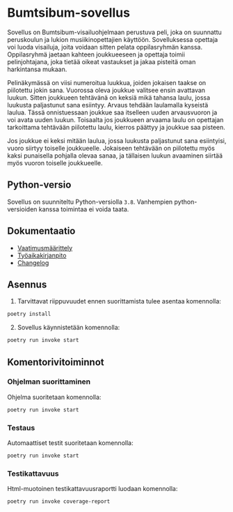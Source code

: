 # Bumtsibum-sovellus

Sovellus on Bumtsibum-visailuohjelmaan perustuva peli, joka on suunnattu peruskoulun ja lukion musiikinopettajien käyttöön. Sovelluksessa opettaja voi luoda visailuja, joita voidaan sitten pelata oppilasryhmän kanssa. Oppilasryhmä jaetaan kahteen joukkueeseen ja opettaja toimii pelinjohtajana, joka tietää oikeat vastaukset ja jakaa pisteitä oman harkintansa mukaan.

Pelinäkymässä on viisi numeroitua luukkua, joiden jokaisen taakse on piilotettu jokin sana. Vuorossa oleva joukkue valitsee ensin avattavan luukun. Sitten joukkueen tehtävänä on keksiä mikä tahansa laulu, jossa luukusta paljastunut sana esiintyy. Arvaus tehdään laulamalla kyseistä laulua. Tässä onnistuessaan joukkue saa itselleen uuden arvausvuoron ja voi avata uuden luukun. Toisaalta jos joukkueen arvaama laulu on opettajan tarkoittama tehtävään piilotettu laulu, kierros päättyy ja joukkue saa pisteen.

Jos joukkue ei keksi mitään laulua, jossa luukusta paljastunut sana esiintyisi, vuoro siirtyy toiselle joukkueelle. Jokaiseen tehtävään on piilotettu myös kaksi punaisella pohjalla olevaa sanaa, ja tällaisen luukun avaaminen siirtää myös vuoron toiselle joukkueelle.

## Python-versio

Sovellus on suunniteltu Python-versiolla `3.8`. Vanhempien python-versioiden kanssa toimintaa ei voida taata.

## Dokumentaatio
- [Vaatimusmäärittely](./dokumentaatio/vaatimusmaarittely.md)
- [Työaikakirjanpito](./dokumentaatio/tyoaikakirjanpito.md)
- [Changelog](./dokumentaatio/changelog.md)

## Asennus

1. Tarvittavat riippuvuudet ennen suorittamista tulee asentaa komennolla:

```bash
poetry install
```

2. Sovellus käynnistetään komennolla:

```bash
poetry run invoke start
```

## Komentorivitoiminnot

### Ohjelman suorittaminen

Ohjelma suoritetaan komennolla:

```bash
poetry run invoke start
```

### Testaus

Automaattiset testit suoritetaan komennolla:

```bash
poetry run invoke start
```

### Testikattavuus

Html-muotoinen testikattavuusraportti luodaan komennolla:

```bash
poetry run invoke coverage-report
```
